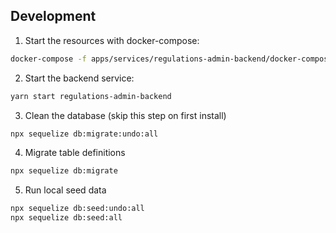 <!-- gitbook-ignore -->

## Development

1. Start the resources with docker-compose:

```bash
docker-compose -f apps/services/regulations-admin-backend/docker-compose.base.yml -f apps/services/regulations-admin-backend/docker-compose.dev.yml up
```

2. Start the backend service:

```bash
yarn start regulations-admin-backend
```

3. Clean the database (skip this step on first install)

```bash
npx sequelize db:migrate:undo:all
```

4. Migrate table definitions

```bash
npx sequelize db:migrate
```

5. Run local seed data

```bash
npx sequelize db:seed:undo:all
npx sequelize db:seed:all
```
